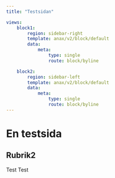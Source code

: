 ```yaml
---
title: "Testsidan"

views:
    block1:
        region: sidebar-right
        template: anax/v2/block/default
        data:
            meta: 
                type: single
                route: block/byline

    block2:
        region: sidebar-left
        template: anax/v2/block/default
        data:
            meta: 
                type: single
                route: block/byline
---
```


En testsida
=========================

Rubrik2
-------


Test Test